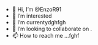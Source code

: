 - 👋 Hi, I’m @EnzoR91
- 👀 I’m interested 
- 🌱 I’m currentydghfgh
- 💞️ I’m looking to collaborate on .
- 📫 How to reach me ...fghf

<!---
EnzoR91/EnzoR91 is a ✨ special ✨ repository because its `README.md` (this file) appears on your GitHub profile.
You can click the Preview link to take a look at your changes.
--->
